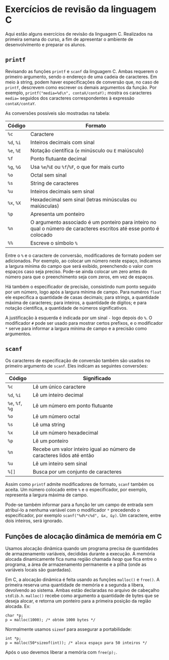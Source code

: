 # Exercícios de revisão da linguagem C

Aqui estão alguns exercícios de revisão da linguagem C. Realizados na primeira semana do curso, a fim de apresentar o ambiente de desenvolvimento e preparar os alunos.

## `printf`

Revisando as funções `printf` e `scanf` da linguagem C. Ambas requerem o primeiro argumento, sendo o endereço de uma cadeia de caracteres. Em meio à string, podem haver especificações de conversão que, no caso de `printf`, descrevem como escrever os demais argumentos da função. Por exemplo, `printf("media=%d\n", contaX/contaY);` mostra os caracteres `media=` seguidos dos caracteres correspondentes à expressão `contaX/contaY`.

As conversões possíveis são mostradas na tabela:

| Código | Formato |
| -------- | ------- |
| `%c` | Caractere |
| `%d`, `%i` | Inteiros decimais com sinal |
| `%e`, `%E` | Notação científica (`e` minúsculo ou `E` maiúsculo) |
| `%f` | Ponto flutuante decimal |
| `%g`, `%G` | Usa `%e`/`%E` ou `%f`/`%F`, o que for mais curto |
| `%o` | Octal sem sinal |
| `%s` | String de caracteres |
| `%u` | Inteiros decimais sem sinal |
| `%x`, `%X` | Hexadecimal sem sinal (letras minúsculas ou maiúsculas) |
| `%p` | Apresenta um ponteiro |
| `%n` | O argumento associado é um ponteiro para inteiro no qual o número de caracteres escritos até esse ponto é colocado |
| `%%` | Escreve o símbolo `%` |   

Entre o `%` e o caractere de conversão, modificadores de formato podem ser adicionados. Por exemplo, ao colocar um número neste espaço, indicamos a largura mínima do campo que será exibido, preenchendo o valor com espaços caso seja preciso. Pode-se ainda colocar um zero antes do número para que o preenchimento seja com zeros, em vez de espaços.

Há também o especificador de precisão, consistindo num ponto seguido por um número, logo após a largura mínima de campo. Para numéros `float` ele especifica a quantidade de casas decimais; para strings, a quantidade máxima de caracteres; para inteiros, a quantidade de dígitos; e para notação científica, a quantidade de números significativos.

A justificação à esquerda é indicada por um sinal `-` logo depois do `%`. O modificador `#` pode ser usado para mostrar certos prefixos, e o modificador `*` serve para informar a largura mínima de campo e a precisão como argumentos.

## `scanf`

Os caracteres de especificação de conversão também são usados no primeiro argumento de `scanf`. Eles indicam as seguintes conversões:

| Código | Significado |
| -------- | ------- |
| `%c` | Lê um único caractere |
| `%d`, `%i` | Lê um inteiro decimal |
| `%e`, `%f`, `%g` | Lê um número em ponto flutuante |
| `%o` | Lê um número octal |
| `%s` | Lê uma string |
| `%x` | Lê um número hexadecimal |
| `%p` | Lê um ponteiro |
| `%n` | Recebe um valor inteiro igual ao número de caracteres lidos até então |
| `%u` | Lê um inteiro sem sinal |
| `%[]` | Busca por um conjunto de caracteres |

Assim como `printf` admite modificadores de formato, `scanf` também os aceita. Um número colocado entre `%` e o especificador, por exemplo, representa a largura máxima de campo. 

Pode-se também informar para a função ler um campo de entrada sem atribuí-lo a nenhuma variável com o modificador `*` precedendo o especificador, por exemplo `scanf("%d%*c%d", &x, &y)`. Um caractere, entre dois inteiros, será ignorado.

## Funções de alocação dinâmica de memória em C

Usamos alocação dinâmica quando um programa precisa de quantidades de armazenamento variáveis, decididas durante a execução. A memória alocada dinamicamente fica numa região chamada *heap* que fica entre o programa, a área de armazenamento permanente e a pilha (onde as variáveis locais são guardadas).

Em C, a alocação dinâmica é feita usando as funções `malloc()` e `free()`. A primeira reserva uma quantidade de memória e a segunda a libera, devolvendo ao sistema. Ambas estão declaradas no arquivo de cabeçalho `stdlib.h`. `malloc()` recebe como argumento a quantidade de bytes que se deseja alocar, e retorna um ponteiro para a primeira posição da região alocada. Ex:

```
char *p;
p = malloc(1000); /* obtém 1000 bytes */
```

Normalmente usamos `sizeof` para assegurar a portabilidade:

```
int *p;
p = malloc(50*sizeof(int)); /* aloca espaço para 50 inteiros */
```

Após o uso devemos liberar a memória com `free(p);`.
